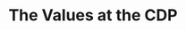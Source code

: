 ---
widget: slider  # Use the Slider widget as this page section
title: The Values at the CDP
weight: 15  # Position of this section on the page
active: true  # Publish this section?
headless: true  # This file represents a page section.

design:
  # Slide height is automatic unless you force a specific height (e.g. '400px')
  slide_height: ''
  is_fullscreen: true
  # Automatically transition through slides?
  loop: true
  # Duration of transition between slides (in ms)
  interval: 5

content:
  slides:
    - title: Our values at the CDP
      content: 
      align: center
      background:
        position: right
        color: '#02063C'
        brightness: 0.7
        media: 
        fit:  cover
    - title: Inclusivity and Diversity
      content: The Center for Computer Games Research values and promotes diversity in its research, work processes, and hiring practices.
      align: center
      background:
        position: right
        color: '#02063C'
        brightness: 1
        media: "TestBanner.png"
        fit:  cover
    - title: Equity
      content: The Center for Computer Games Research works towards creating more equality in research and industry, through academic work, public outreach, and industry collaborations.
      align: left
      background:
        position: center
        color: '#02063C'
        brightness: 0.7
        media: 
        fit:  cover
    - title: Intellectual development
      content: The Center for Computer Games Research is an environment where junior scholars can thrive and find support in their intellectual and career development.
      align: right
      background:
        position: center
        color: '#02063C'
        brightness: 0.7
        media: 
        fit:  cover
    - title: Work/Life balance
      content: The Center for Computer Games Research respects and encourages work/life balance, and aspires to create a healthy and inspiring work environment where faculty at all levels, from PhD and part-time lecturers to Full Professors, can thrive.
      align: center
      background:
        position: center
        color: '#02063C'
        brightness: 0.7
        media: 
        fit:  cover
    - title: Environmental Responsibility and Sustainability
      content: The Center for Computer Games Research commits to research, education, and work practices that contribute to the green transition.
      align: right
      background:
        position: center
        color: '#02063C'
        brightness: 0.7
        media: 
        fit:  cover
---